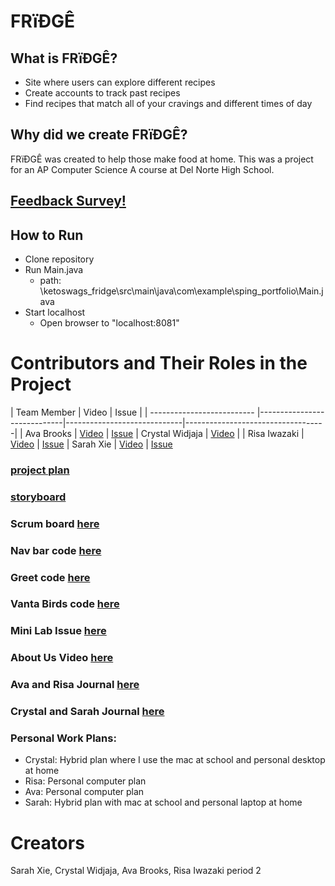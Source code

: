 # FRïÐGÊ

## What is FRïÐGÊ?
* Site where users can explore different recipes 
* Create accounts to track past recipes
* Find recipes that match all of your cravings and different times of day


## Why did we create FRïÐGÊ?
FRïÐGÊ was created to help those make food at home. This was a project for an AP Computer Science A course at Del Norte High School. 

## [Feedback Survey!](https://docs.google.com/forms/d/e/1FAIpQLScnmZEsQPrOCVaAgPuTF9DyAk8ORaxGrO_NLMC4GM7vUA6X1A/viewform)

## How to Run
 * Clone repository 
 * Run Main.java
   * path: \ketoswags_fridge\src\main\java\com\example\sping_portfolio\Main.java
 * Start localhost
   * Open browser to "localhost:8081" 


# Contributors and Their Roles in the Project 

| Team Member           | Video  |    Issue  | 
| -------------------------- |-----------------------------|-----------------------------|-----------------------------------|
| Ava Brooks | [Video](https://www.youtube.com/watch?v=5HzSW7hnmuQ) | [Issue](https://github.com/avabrooks/ketoswags_fridge/issues/9) 
| Crystal Widjaja | [Video](https://drive.google.com/file/d/1zvVf4lCkhCTYksnq-muYAMegNjMJNj1_/view?usp=sharing) | 
| Risa Iwazaki | [Video](https://youtu.be/cqEPzDWb20A) | [Issue](https://github.com/avabrooks/ketoswags_fridge/issues/8) 
| Sarah Xie | [Video](https://drive.google.com/file/d/1uu0VoFNnX-6olfb82ZYYftfQex_T4la9/view?usp=sharing) | [Issue](https://github.com/avabrooks/ketoswags_fridge/issues/10) 



### [project plan](https://docs.google.com/document/d/1-Fu02966V36WSjEJmNHyH8fAHgU8KmF9d7niSmq0crw/edit)
### [storyboard](https://docs.google.com/presentation/d/17Bie2N05n45lA9Wb8htUu6bARM4VbkqW-E4211it5zY/edit#slide=id.p)
### Scrum board [here](https://github.com/sarahwxie/ketoswags_spring_portfolio/projects/1)
### Nav bar code [here](https://github.com/sarahwxie/ketoswags_spring_portfolio/blob/master/src/main/resources/templates/fragments/nav.html)
### Greet code [here](https://github.com/sarahwxie/ketoswags_spring_portfolio/blob/master/src/main/java/com/example/sping_portfolio/controllers/Greet.java)
### Vanta Birds code [here](https://github.com/sarahwxie/ketoswags_spring_portfolio/blob/master/src/main/java/com/example/sping_portfolio/controllers/Birds.java)
### Mini Lab Issue [here](https://github.com/sarahwxie/ketoswags_spring_portfolio/issues/11)
### About Us Video [here](https://github.com/sarahwxie/ketoswags_spring_portfolio/blob/master/src/main/resources/templates/aboutus.html)
### Ava and Risa Journal [here](https://docs.google.com/document/d/18oonZvdVRPGzeurFKEq9wraFkfDdEqKXo4AWc3CWPxk/edit#heading=h.b6f9w76ucuoh)
### Crystal and Sarah Journal [here](https://docs.google.com/document/d/1Wzt-dRrkgP-zqC3KqtCZWDsEPKMfLJBK7cT52iBjI2s/edit#heading=h.15b3tr98dokl)
### Personal Work Plans:
* Crystal: Hybrid plan where I use the mac at school and personal desktop at home
* Risa: Personal computer plan
* Ava: Personal computer plan
* Sarah: Hybrid plan with mac at school and personal laptop at home


# Creators
Sarah Xie, Crystal Widjaja, Ava Brooks, Risa Iwazaki period 2
